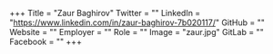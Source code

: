 +++
Title = "Zaur Baghirov"
Twitter = ""
LinkedIn = "https://www.linkedin.com/in/zaur-baghirov-7b020117/"
GitHub = ""
Website = ""
Employer = ""
Role = ""
Image = "zaur.jpg"
GitLab = ""
Facebook = ""
+++
